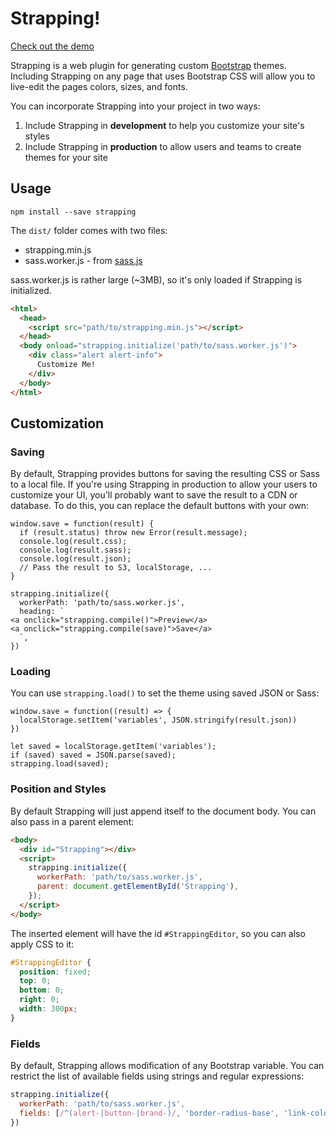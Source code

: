 # Strapping!

[Check out the demo](https://bobby-brennan.github.io/strapping)

Strapping is a web plugin for generating custom [Bootstrap](http://getbootstrap.com) themes.
Including Strapping on any page that uses Bootstrap CSS will allow you to live-edit the pages
colors, sizes, and fonts.

You can incorporate Strapping into your project in two ways:

1. Include Strapping in **development** to help you customize your site's styles
2. Include Strapping in **production** to allow users and teams to create themes for your site

## Usage
```
npm install --save strapping
```

The `dist/` folder comes with two files:

* strapping.min.js
* sass.worker.js - from [sass.js](http://github.com/medialize/sass.js)

sass.worker.js is rather large (~3MB), so it's only loaded if Strapping
is initialized.

```html
<html>
  <head>
    <script src="path/to/strapping.min.js"></script>
  </head>
  <body onload="strapping.initialize('path/to/sass.worker.js')">
    <div class="alert alert-info">
      Customize Me!
    </div>
  </body>
</html>
```

## Customization

### Saving
By default, Strapping provides buttons for saving the resulting CSS or Sass to a local file.
If you're using Strapping in production to allow your users to customize your UI, you'll probably
want to save the result to a CDN or database. To do this, you can replace the default buttons
with your own:
```
window.save = function(result) {
  if (result.status) throw new Error(result.message);
  console.log(result.css);
  console.log(result.sass);
  console.log(result.json);
  // Pass the result to S3, localStorage, ...
}

strapping.initialize({
  workerPath: 'path/to/sass.worker.js',
  heading: `
<a onclick="strapping.compile()">Preview</a>
<a onclick="strapping.compile(save)">Save</a>
  `,
})
```

### Loading
You can use `strapping.load()` to set the theme using saved JSON or Sass:

```
window.save = function((result) => {
  localStorage.setItem('variables', JSON.stringify(result.json))
})

let saved = localStorage.getItem('variables');
if (saved) saved = JSON.parse(saved);
strapping.load(saved);
```

### Position and Styles
By default Strapping will just append itself to the document body. You can also pass
in a parent element:

```html
<body>
  <div id="Strapping"></div>
  <script>
    strapping.initialize({
      workerPath: 'path/to/sass.worker.js',
      parent: document.getElementById('Strapping'),
    });
  </script>
</body>
```

The inserted element will have the id `#StrappingEditor`, so you can also apply CSS to it:

```css
#StrappingEditor {
  position: fixed;
  top: 0;
  bottom: 0;
  right: 0;
  width: 300px;
}
```

### Fields
By default, Strapping allows modification of any Bootstrap variable. You can restrict the list
of available fields using strings and regular expressions:

```js
strapping.initialize({
  workerPath: 'path/to/sass.worker.js',
  fields: [/^(alert-|button-|brand-)/, 'border-radius-base', 'link-color'],
})
```

